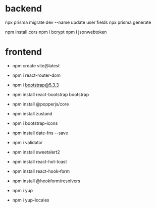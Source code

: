 # backend

npx prisma migrate dev --name update user fields
npx prisma generate

npm install cors
npm i bcrypt
npm i jsonwebtoken

# frontend

- npm create vite@latest
- npm i react-router-dom
- npm i bootstrap@5.3.3
- npm install react-bootstrap bootstrap
- npm install @popperjs/core
- npm install zustand
- npm i bootstrap-icons
- npm install date-fns --save
- npm i validator
- npm install sweetalert2
- npm install react-hot-toast

- npm install react-hook-form
- npm install @hookform/resolvers
- npm i yup
- npm i yup-locales
